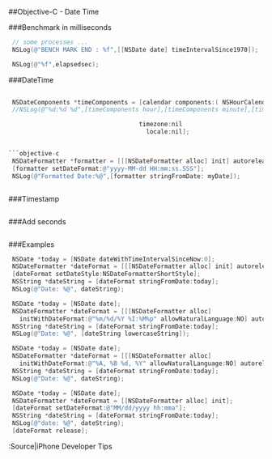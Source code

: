 
##Objective-C - Date Time


###Benchmark in milliseconds
```objective-c
 // some processes ...
 NSLog(@"BENCH MARK END : %f",[[NSDate date] timeIntervalSince1970]);
 ```

```objective-c
 NSLog(@"%f",elapsedsec);
 ```
###DateTime
```objective-c
 
 NSDateComponents *timeComponents = [calendar components:( NSHourCalendarUnit | NSMinuteCalendarUnit | NSSecondCalendarUnit ) fromDate:[NSDate date]];
 //NSLog(@"%d:%d %d",[timeComponents hour],[timeComponents minute],[timeComponents second]);
 ```
```objective-c
                                    timezone:nil
                                      locale:nil];


```objective-c
 NSDateFormatter *formatter = [[[NSDateFormatter alloc] init] autorelease];
 [formatter setDateFormat:@"yyyy-MM-dd HH:mm:ss.SSS"];
 NSLog(@"Formatted Date:%@",[formatter stringFromDate: myDate]);
 ```
```objective-c
 ```
###Timestamp
```objective-c
 ```

###Add seconds
```objective-c
 ```

###Examples
```objective-c
 NSDate *today = [NSDate dateWithTimeIntervalSinceNow:0];
 NSDateFormatter *dateFormat = [[[NSDateFormatter alloc] init] autorelease];
 [dateFormat setDateStyle:NSDateFormatterShortStyle];
 NSString *dateString = [dateFormat stringFromDate:today];
 NSLog(@"Date: %@", dateString);
 ```
```objective-c
 NSDate *today = [NSDate date];
 NSDateFormatter *dateFormat = [[[NSDateFormatter alloc]
   initWithDateFormat:@"%m/%d/%Y %I:%M%p" allowNaturalLanguage:NO] autorelease];
 NSString *dateString = [dateFormat stringFromDate:today];
 NSLog(@"Date: %@", [dateString lowercaseString]);
 ```
```objective-c
 NSDate *today = [NSDate date];
 NSDateFormatter *dateFormat = [[[NSDateFormatter alloc]
   initWithDateFormat:@"%A, %B %d, %Y" allowNaturalLanguage:NO] autorelease];
 NSString *dateString = [dateFormat stringFromDate:today];
 NSLog(@"Date: %@", dateString);
 ```

```objective-c
 NSDate *today = [NSDate date];
 NSDateFormatter *dateFormat = [[NSDateFormatter alloc] init];
 [dateFormat setDateFormat:@"MM/dd/yyyy hh:mma"];
 NSString *dateString = [dateFormat stringFromDate:today];
 NSLog(@"date: %@", dateString);
 [dateFormat release];
 ```
:Source|iPhone Developer Tips





